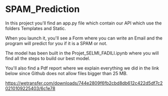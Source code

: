 # SPAM_Prediction
In this project you'll find an app.py file which contain our API which use the folders Templates and Static.

When you launch it, you'll see a Form where you can write an Email and the program will predict for you if it is a SPAM or not.

The model has been built in the Projet_SELMI_FADILI.ipynb where you will find all the steps to build our best model.

You'll also find a Pdf report where we explain everything we did in the link below since Github does not allow files bigger than 25 MB.

https://wetransfer.com/downloads/744e2809f6fb2cbd8db612c422d5df7c20210109225403/6c1e78
